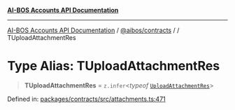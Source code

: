 [**AI-BOS Accounts API Documentation**](../../../README.md)

***

[AI-BOS Accounts API Documentation](../../../README.md) / [@aibos/contracts](../README.md) / [](../README.md) / TUploadAttachmentRes

# Type Alias: TUploadAttachmentRes

> **TUploadAttachmentRes** = `z.infer`\<*typeof* [`UploadAttachmentRes`](../variables/UploadAttachmentRes.md)\>

Defined in: [packages/contracts/src/attachments.ts:471](https://github.com/pohlai88/accounts/blob/48103fb36d28b2b9bfb33472b6de2f719773cde9/packages/contracts/src/attachments.ts#L471)

